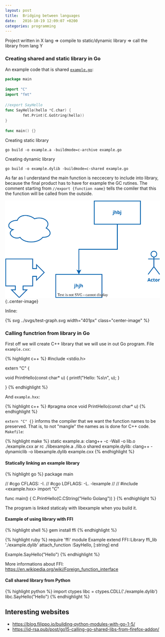 ```yaml
---
layout: post
title:  Bridging between languages
date:   2016-10-19 12:09:07 +0200
categories: programming
---
```

Project written in X lang => compile to static/dynamic library => call the library from lang Y

### Creating shared and static library in Go

An example code that is shared [`example.go`](https://github.com/artur-gurgul/codebook):

``` go
package main

import "C"
import "fmt"

//export SayHello
func SayHello(hello *C.char) {
		fmt.Print(C.GoString(hello))
}

func main() {}
```

Creating static library

```
go build -o example.a -buildmode=c-archive example.go
```

Creating dynamic library

```
go build -o example.dylib -buildmode=c-shared example.go
```



As far as I understand the main function is neccecery to include into library, because the final product has to have for example the GC rutines. The comment starting from `//export {function name}` tells the comiler that this the function will be called from the outside.

![alt text](/svgs/test-graph.svg){:.center-image}

Inline:

<p>
 {% svg ../svgs/test-graph.svg width="401px" class="center-image" %}
</p>

### Calling functrion from library in Go

First off we will create C++ library that we will use in out Go program.
File `example.cxx`:

{% highlight c++ %}
#include <stdio.h>

extern "C" {

void PrintHello(const char* u) {
    printf("Hello: %s\n", u);
}

}
{% endhighlight %}

And `example.hxx`:

{% highlight c++ %}
#pragma once
void PrintHello(const char* u)
{% endhighlight %}

`extern "C" {}` informs the compiler that we want the function names to be preserved. That is, to not "mangle" the names as is done for C++ code.
`Makefile`:

{% highlight make %}
static example.a:
	clang++ -c -Wall -o lib.o ./example.cxx
	ar rc ./libexample.a ./lib.o
shared example.dylib:
	clang++ -dynamiclib -o libexample.dylib example.cxx
{% endhighlight %}


#### Statically linking an example library 

{% highlight go %}
package main

// #cgo CFLAGS: -I.
// #cgo LDFLAGS: -L. -lexample
//
// #include <example.hxx>
import "C"

func main() {
	C.PrintHello(C.CString("Hello Golang"))
}
{% endhighlight %}

The program is linked staticaly with libexample when you build it.

#### Example of using library with FFI

{% highlight shell %}
gem install ffi
{% endhighlight %}

{% highlight ruby %}
require 'ffi'
module Example
  extend FFI::Library
  ffi_lib './example.dylib'
  attach_function :SayHello, [:string]
end

Example.SayHello("Hello")
{% endhighlight %}

More informations about FFI: https://en.wikipedia.org/wiki/Foreign_function_interface

#### Call shared library from Python

{% highlight python %}
import ctypes
libc = ctypes.CDLL('./example.dylib')
libc.SayHello("Hello")
{% endhighlight %}

## Interesting websites

- https://blog.filippo.io/building-python-modules-with-go-1-5/
- https://id-rsa.pub/post/go15-calling-go-shared-libs-from-firefox-addon/